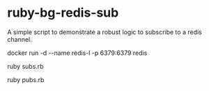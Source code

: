 # ruby-bg-redis-sub
A simple script to demonstrate a robust logic to subscribe to a redis channel.

docker run -d --name redis-l -p 6379:6379 redis

ruby subs.rb

ruby pubs.rb
